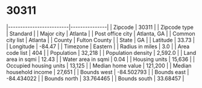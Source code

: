 30311
=====
|-------------------------|---------------|
| Zipcode                 | 30311         |
| Zipcode type            | Standard      |
| Major city              | Atlanta       |
| Post office city        | Atlanta, GA   |
| Common city list        | Atlanta       |
| County                  | Fulton County |
| State                   | GA            |
| Latitude                | 33.73         |
| Longitude               | -84.47        |
| Timezone                | Eastern       |
| Radius in miles         | 3.0           |
| Area code list          | 404           |
| Population              | 32,218        |
| Population density      | 2,592.0       |
| Land area in sqmi       | 12.43         |
| Water area in sqmi      | 0.04          |
| Housing units           | 15,636        |
| Occupied housing units  | 13,125        |
| Median home value       | 121,200       |
| Median household income | 27,651        |
| Bounds west             | -84.502793    |
| Bounds east             | -84.434022    |
| Bounds north            | 33.764465     |
| Bounds south            | 33.68457      |